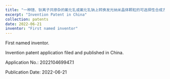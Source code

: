 ```yaml
---
title: "一种镱、钬离子共掺杂的氟化钆或氟化钆钠上转换发光纳米晶体颗粒的可选择性合成方法"
excerpt: "Invention Patent in China"
collection: patents
date: 2022-06-21
inventor: "First named inventor"
---
```


First named inventor.

Invention patent application filed and published in China.

Application No.: 202210469947.1

Publication Date: 2022-06-21


